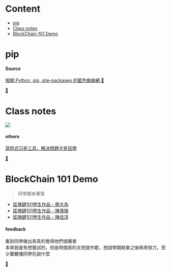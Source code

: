 # Content
  - [pip](https://github.com/vanikk06/Data-structures-and-Algorithms/tree/master/week_16#pip)
  - [Class notes](https://github.com/vanikk06/Data-structures-and-Algorithms/tree/master/week_16#class-notes)
  - [BlockChain 101 Demo](https://github.com/vanikk06/Data-structures-and-Algorithms/tree/master/week_16#blockchain-101-demo)
 
# pip

#### Source
[撥開 Python, pip, site-packages 的藍色蜘蛛網 💢](https://medium.com/@will.wang/%E6%92%A5%E9%96%8B-python-pip-site-packages-%E7%9A%84%E8%97%8D%E8%89%B2%E8%9C%98%E8%9B%9B%E7%B6%B2-90e398bb3785)

[🛁](https://github.com/vanikk06/Data-structures-and-Algorithms/tree/master/week_16#content)

# Class notes

![](https://github.com/vanikk06/Data-structures-and-Algorithms/blob/master/week_16/image/Snipaste_2020-01-07_14-32-36.png)

#### others
[寫程式只是工具，解決問題才是目標](http://blog.udn.com/yccsonar/78345080)

[🚿](https://github.com/vanikk06/Data-structures-and-Algorithms/tree/master/week_16#content)

# BlockChain 101 Demo
  > 同學期末專案

- [區塊鏈101學生作品 - 簡大為](https://www.youtube.com/watch?v=RqTTfm0vF4c&feature=youtu.be)
- [區塊鏈101學生作品 - 陳偉傑](https://www.youtube.com/watch?v=Ri3o0ZqYBmQ&feature=youtu.be)
- [區塊鏈101學生作品 - 陳佳淳](https://www.youtube.com/watch?v=DQT6R-27bDY&feature=youtu.be)


#### feedback
看到同學做出來真的覺得他們很厲害\
本來我是有想嘗試的，但是時間真的太短就作罷，想說學期結束之後再來努力，至少要聽懂同學在說什麼

[🧻](https://github.com/vanikk06/Data-structures-and-Algorithms/tree/master/week_16#content)


